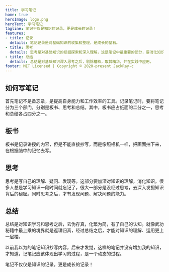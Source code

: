```yaml
---
title: 学习笔记
home: true
heroImage: logo.png
heroText: 学习笔记
tagline: 笔记不仅是知识的记录，更是成长的记录！
features: 
- title: 记录
  details: 笔记记录是对基础知识的收集和整理，是成长的基石。
- title: 思考
  details: 思考是对基础知识的挖掘探索和深入理解，这是笔记中最重要的部分，要消化知识，加深理解。
- title: 总结
  details: 总结是对基础知识深入思考之后，剔除糟粕，取其精华，并在实践中应用。
footer: MIT Licensed | Copyright © 2020-present JackRay-c
---
```


## 如何写笔记

首先笔记不是备忘录，是提高自身能力和工作效率的工具。记录笔记时，要将笔记分为三个部门，分别是板书、思考和总结。其中，板书应占纸面的二分之一，思考和总结各占四分之一。

## 板书

板书是记录讲授的内容，但是不能直接抄写，而是像照相机一样，把画面拍下来，在根据脑中的记忆去写。

## 思考

思考是写自己的理解、疑问、发现等。这部分要加深对知识的理解，消化知识。很多人总是学习知识一段时间就忘记了，很大一部分是没经过思考，去深入发掘知识背后的秘密。同时思考之后，才有发现问题、解决问题的能力。

## 总结

总结是对知识学习和思考之后，去伪存真，化繁为简，有了自己的认知。就像武功秘籍中最上乘的境界就是返璞归真，经过总结之后，才能对知识的理解、运用更上一层楼。


以前我以为的笔记知识抄写内容，后来才发觉，这样的笔记并没有增加我的知识，才知道，记笔记应该体现出学习的过程，是一个动态的过程。

笔记不仅仅是知识的记录，更是成长的记录！